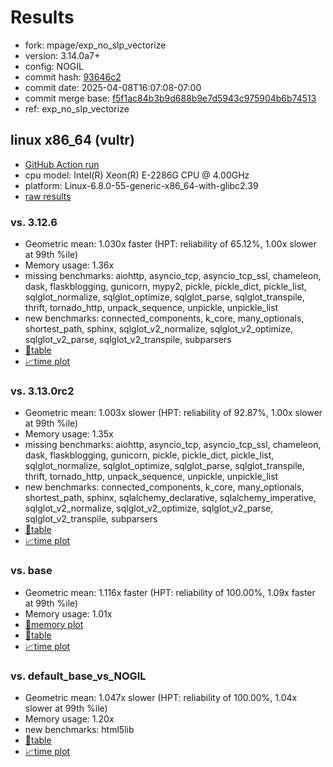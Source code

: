 # Results

- fork: mpage/exp_no_slp_vectorize
- version: 3.14.0a7+
- config: NOGIL
- commit hash: [93646c2](https://github.com/mpage/cpython/commit/93646c2)
- commit date: 2025-04-08T16:07:08-07:00
- commit merge base: [f5f1ac84b3b9d688b9e7d5943c975904b6b74513](https://github.com/python/cpython/commit/f5f1ac84b3b9d688b9e7d5943c975904b6b74513)
- ref: exp_no_slp_vectorize

## linux x86_64 (vultr)

- [GitHub Action run](https://github.com/facebookexperimental/free-threading-benchmarking/actions/runs/14345290837)
- cpu model: Intel(R) Xeon(R) E-2286G CPU @ 4.00GHz
- platform: Linux-6.8.0-55-generic-x86_64-with-glibc2.39
- [raw results](bm-20250408-vultr-x86_64-mpage-exp_no_slp_vectorize-3.14.0a7%2B-93646c2.json)

### vs. 3.12.6

- Geometric mean: 1.030x faster (HPT: reliability of 65.12%, 1.00x slower at 99th %ile)
- Memory usage: 1.36x
- missing benchmarks: aiohttp, asyncio_tcp, asyncio_tcp_ssl, chameleon, dask, flaskblogging, gunicorn, mypy2, pickle, pickle_dict, pickle_list, sqlglot_normalize, sqlglot_optimize, sqlglot_parse, sqlglot_transpile, thrift, tornado_http, unpack_sequence, unpickle, unpickle_list
- new benchmarks: connected_components, k_core, many_optionals, shortest_path, sphinx, sqlglot_v2_normalize, sqlglot_v2_optimize, sqlglot_v2_parse, sqlglot_v2_transpile, subparsers
- [📄table](bm-20250408-vultr-x86_64-mpage-exp_no_slp_vectorize-3.14.0a7%2B-93646c2-vs-3.12.6.md)
- [📈time plot](bm-20250408-vultr-x86_64-mpage-exp_no_slp_vectorize-3.14.0a7%2B-93646c2-vs-3.12.6.svg)

### vs. 3.13.0rc2

- Geometric mean: 1.003x slower (HPT: reliability of 92.87%, 1.00x slower at 99th %ile)
- Memory usage: 1.35x
- missing benchmarks: aiohttp, asyncio_tcp, asyncio_tcp_ssl, chameleon, dask, flaskblogging, gunicorn, pickle, pickle_dict, pickle_list, sqlglot_normalize, sqlglot_optimize, sqlglot_parse, sqlglot_transpile, thrift, tornado_http, unpack_sequence, unpickle, unpickle_list
- new benchmarks: connected_components, k_core, many_optionals, shortest_path, sphinx, sqlalchemy_declarative, sqlalchemy_imperative, sqlglot_v2_normalize, sqlglot_v2_optimize, sqlglot_v2_parse, sqlglot_v2_transpile, subparsers
- [📄table](bm-20250408-vultr-x86_64-mpage-exp_no_slp_vectorize-3.14.0a7%2B-93646c2-vs-3.13.0rc2.md)
- [📈time plot](bm-20250408-vultr-x86_64-mpage-exp_no_slp_vectorize-3.14.0a7%2B-93646c2-vs-3.13.0rc2.svg)

### vs. base

- Geometric mean: 1.116x faster (HPT: reliability of 100.00%, 1.09x faster at 99th %ile)
- Memory usage: 1.01x
- [🧠memory plot](bm-20250408-vultr-x86_64-mpage-exp_no_slp_vectorize-3.14.0a7%2B-93646c2-vs-base-mem.svg)
- [📄table](bm-20250408-vultr-x86_64-mpage-exp_no_slp_vectorize-3.14.0a7%2B-93646c2-vs-base.md)
- [📈time plot](bm-20250408-vultr-x86_64-mpage-exp_no_slp_vectorize-3.14.0a7%2B-93646c2-vs-base.svg)

### vs. default_base_vs_NOGIL

- Geometric mean: 1.047x slower (HPT: reliability of 100.00%, 1.04x slower at 99th %ile)
- Memory usage: 1.20x
- new benchmarks: html5lib
- [📄table](bm-20250408-vultr-x86_64-mpage-exp_no_slp_vectorize-3.14.0a7%2B-93646c2-vs-default_base_vs_NOGIL.md)
- [📈time plot](bm-20250408-vultr-x86_64-mpage-exp_no_slp_vectorize-3.14.0a7%2B-93646c2-vs-default_base_vs_NOGIL.svg)

